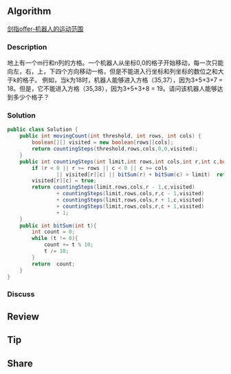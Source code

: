 ## Algorithm

[剑指offer-机器人的运动范围](https://www.nowcoder.com/practice/6e5207314b5241fb83f2329e89fdecc8?tpId=13&tags=&title=&diffculty=0&judgeStatus=0&rp=1)

### Description

地上有一个m行和n列的方格。一个机器人从坐标0,0的格子开始移动，每一次只能向左，右，上，下四个方向移动一格，但是不能进入行坐标和列坐标的数位之和大于k的格子。 例如，当k为18时，机器人能够进入方格（35,37），因为3+5+3+7 = 18。但是，它不能进入方格（35,38），因为3+5+3+8 = 19。请问该机器人能够达到多少个格子？

### Solution

```java
public class Solution {
    public int movingCount(int threshold, int rows, int cols) {
        boolean[][] visited = new boolean[rows][cols];
        return countingSteps(threshold,rows,cols,0,0,visited);
    }
    public int countingSteps(int limit,int rows,int cols,int r,int c,boolean[][] visited){
        if (r < 0 || r >= rows || c < 0 || c >= cols
                || visited[r][c] || bitSum(r) + bitSum(c) > limit)  return 0;
        visited[r][c] = true;
        return countingSteps(limit,rows,cols,r - 1,c,visited)
                + countingSteps(limit,rows,cols,r,c - 1,visited)
                + countingSteps(limit,rows,cols,r + 1,c,visited)
                + countingSteps(limit,rows,cols,r,c + 1,visited)
                + 1;
    }
    public int bitSum(int t){
        int count = 0;
        while (t != 0){
            count += t % 10;
            t /= 10;
        }
        return  count;
    }
}
```

### Discuss

## Review


## Tip


## Share
